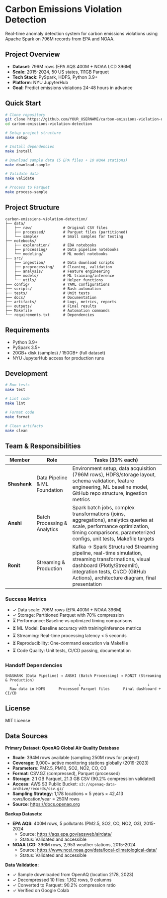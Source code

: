 # Carbon Emissions Violation Detection

Real-time anomaly detection system for carbon emissions violations using Apache Spark on 796M records from EPA and NOAA.

## Project Overview

- **Dataset**: 796M rows (EPA AQS 400M + NOAA LCD 396M)
- **Scale**: 2015-2024, 50 US states, 111GB Parquet
- **Tech Stack**: PySpark, HDFS, Python 3.9+
- **Platform**: NYU JupyterHub
- **Goal**: Predict emissions violations 24-48 hours in advance

## Quick Start
```bash
# Clone repository
git clone https://github.com/YOUR_USERNAME/carbon-emissions-violation-detection.git
cd carbon-emissions-violation-detection

# Setup project structure
make setup

# Install dependencies
make install

# Download sample data (5 EPA files + 10 NOAA stations)
make download-sample

# Validate data
make validate

# Process to Parquet
make process-sample
```

## Project Structure
```
carbon-emissions-violation-detection/
├── data/
│   ├── raw/              # Original CSV files
│   ├── processed/        # Parquet files (partitioned)
│   └── sample/           # Small samples for testing
├── notebooks/
│   ├── exploration/      # EDA notebooks
│   ├── processing/       # Data pipeline notebooks
│   └── modeling/         # ML model notebooks
├── src/
│   ├── ingestion/        # Data download scripts
│   ├── preprocessing/    # Cleaning, validation
│   ├── analysis/         # Feature engineering
│   ├── models/           # ML training/inference
│   └── utils/            # Helper functions
├── config/               # YAML configurations
├── scripts/              # Bash automation
├── tests/                # Unit tests
├── docs/                 # Documentation
├── artifacts/            # Logs, metrics, reports
├── outputs/              # Final results
├── Makefile              # Automation commands
└── requirements.txt      # Dependencies
```


## Requirements

- Python 3.9+
- PySpark 3.5+
- 20GB+ disk (samples) / 150GB+ (full dataset)
- NYU JupyterHub access for production runs

## Development
```bash
# Run tests
make test

# Lint code
make lint

# Format code
make format

# Clean artifacts
make clean
```
## Team & Responsibilities

| Member | Role | Tasks (33% each) |
|--------|------|------------------|
| **Shashank** | Data Pipeline & ML Foundation | Environment setup, data acquisition (796M rows), HDFS/storage layout, schema validation, feature engineering, ML baseline model, GitHub repo structure, ingestion metrics |
| **Anshi** | Batch Processing & Analytics | Spark batch jobs, complex transformations (joins, aggregations), analytics queries at scale, performance optimization, timing comparisons, parameterized configs, unit tests, Makefile targets |
| **Ronit** | Streaming & Production | Kafka → Spark Structured Streaming pipeline, real-time simulation, streaming transformations, visual dashboard (Plotly/Streamlit), integration tests, CI/CD (GitHub Actions), architecture diagram, final presentation |

### Success Metrics
- ✓ Data scale: 796M rows (EPA 400M + NOAA 396M)
- ✓ Storage: Partitioned Parquet with 70% compression
- ⏳ Performance: Baseline vs optimized timing comparisons
- ⏳ ML Model: Baseline accuracy with training/inference metrics
- ⏳ Streaming: Real-time processing latency < 5 seconds
- ⏳ Reproducibility: One-command execution via Makefile
- ⏳ Code Quality: Unit tests, CI/CD passing, documentation

### Handoff Dependencies
```
SHASHANK (Data Pipeline) → ANSHI (Batch Processing) → RONIT (Streaming & Production)
     ↓                           ↓                              ↓
  Raw data in HDFS      Processed Parquet files      Final dashboard + CI/CD
```

## License

MIT License
## Data Sources

**Primary Dataset: OpenAQ Global Air Quality Database**
- **Scale**: 394M rows available (sampling 250M rows for project)
- **Coverage**: 9,000+ active monitoring stations globally (2019-2023)
- **Parameters**: PM2.5, PM10, SO2, NO2, CO, O3
- **Format**: CSV.GZ (compressed), Parquet (processed)
- **Storage**: 2.1 GB Parquet, 21.3 GB CSV (90.2% compression validated)
- **Access**: AWS S3 Public Bucket: `s3://openaq-data-archive/records/csv.gz/`
- **Sampling Strategy**: 1,178 locations × 5 years × 42,413 rows/location/year = 250M rows
- **Source**: https://docs.openaq.org

**Backup Datasets:**
- **EPA AQS**: 400M rows, 5 pollutants (PM2.5, SO2, CO, NO2, O3), 2015-2024
  - Source: https://aqs.epa.gov/aqsweb/airdata/
  - Status: Validated and accessible
- **NOAA LCD**: 396M rows, 2,953 weather stations, 2015-2024
  - Source: https://www.ncei.noaa.gov/data/local-climatological-data/
  - Status: Validated and accessible

**Data Validation:**
- ✓ Sample downloaded from OpenAQ (location 2178, 2023)
- ✓ Decompressed 10 files: 1,162 rows, 9 columns
- ✓ Converted to Parquet: 90.2% compression ratio
- ✓ Verified on Google Colab

